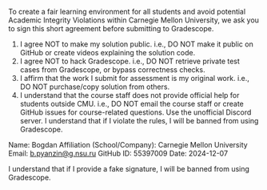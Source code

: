 To create a fair learning environment for all students and avoid potential Academic Integrity Violations within Carnegie Mellon University, we ask you to sign this short agreement before submitting to Gradescope.

1. I agree NOT to make my solution public. i.e., DO NOT make it public on GitHub or create videos explaining the solution code.
2. I agree NOT to hack Gradescope. i.e., DO NOT retrieve private test cases from Gradescope, or bypass correctness checks.
3. I affirm that the work I submit for assessment is my original work. i.e., DO NOT purchase/copy solution from others.
4. I understand that the course staff does not provide official help for students outside CMU. i.e., DO NOT email the course staff or create GitHub issues for course-related questions. Use the unofficial Discord server.
I understand that if I violate the rules, I will be banned from using Gradescope.

Name: Bogdan
Affiliation (School/Company): Carnegie Mellon University
Email: b.pyanzin@g.nsu.ru
GitHub ID: 55397009
Date: 2024-12-07

I understand that if I provide a fake signature, I will be banned from using Gradescope.

